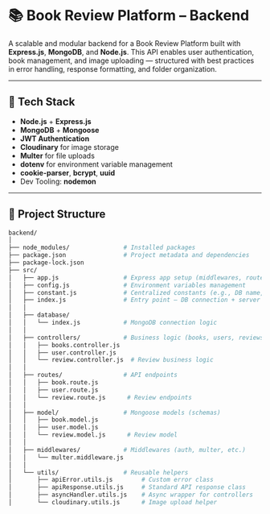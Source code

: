 # 📚 Book Review Platform – Backend

A scalable and modular backend for a Book Review Platform built with **Express.js**, **MongoDB**, and **Node.js**. This API enables user authentication, book management, and image uploading — structured with best practices in error handling, response formatting, and folder organization.

---

## 🚀 Tech Stack

- **Node.js** + **Express.js**
- **MongoDB** + **Mongoose**
- **JWT Authentication**
- **Cloudinary** for image storage
- **Multer** for file uploads
- **dotenv** for environment variable management
- **cookie-parser**, **bcrypt**, **uuid**
- Dev Tooling: **nodemon**

---

## 📁 Project Structure

```bash
backend/
│
├── node_modules/               # Installed packages
├── package.json                # Project metadata and dependencies
├── package-lock.json
├── src/
│   ├── app.js                  # Express app setup (middlewares, routes)
│   ├── config.js               # Environment variables management
│   ├── constant.js             # Centralized constants (e.g., DB name, roles)
│   ├── index.js                # Entry point – DB connection + server start
│   │
│   ├── database/
│   │   └── index.js            # MongoDB connection logic
│   │
│   ├── controllers/            # Business logic (books, users, reviews)
│   │   ├── books.controller.js
│   │   ├── user.controller.js
│   │   └── review.controller.js  # Review business logic
│   │
│   ├── routes/                 # API endpoints
│   │   ├── book.route.js
│   │   ├── user.route.js
│   │   └── review.route.js      # Review endpoints
│   │
│   ├── model/                  # Mongoose models (schemas)
│   │   ├── book.model.js
│   │   ├── user.model.js
│   │   └── review.model.js      # Review model
│   │
│   ├── middlewares/            # Middlewares (auth, multer, etc.)
│   │   └── multer.middleware.js
│   │
│   └── utils/                  # Reusable helpers
│       ├── apiError.utils.js        # Custom error class
│       ├── apiResponse.utils.js     # Standard API response class
│       ├── asyncHandler.utils.js    # Async wrapper for controllers
│       └── cloudinary.utils.js      # Image upload helper
```
